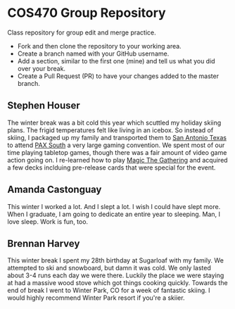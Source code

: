 # COS470 Group Repository

Class repository for group edit and merge practice. 

* Fork and then clone the repository to your working area.
* Create a branch named with your GitHub username.
* Add a section, similar to the first one (mine) and tell us what you did over your break.
* Create a Pull Request (PR) to have your changes added to the master branch.

## Stephen Houser
The winter break was a bit cold this year which scuttled my holiday skiing plans. The frigid temperatures felt like living in an icebox. So instead of skiing, I packaged up my family and transported them to [San Antonio Texas](https://en.wikipedia.org/wiki/San_Antonio) to attend [PAX South](http://south.paxsite.com) a very large gaming convention. We spent most of our time playing tabletop games, though there was a fair amount of video game action going on. I re-learned how to play [Magic The Gathering](https://magic.wizards.com/en) and acquired a few decks inclduing pre-release cards that were special for the event.

## Amanda Castonguay
This winter I worked a lot. And I slept a lot. I wish I could have slept more. When I graduate, I am going to dedicate an entire year to sleeping. Man, I love sleep. Work is fun, too. 

## Brennan Harvey
This winter break I spent my 28th birthday at Sugarloaf with my family.  We attempted to ski and snowboard, but damn it was cold.  We only lasted about 3-4 runs each day we were there.  Luckily the place we were staying at had a massive wood stove which got things cooking quickly.  Towards the end of break I went to Winter Park, CO for a week of fantastic skiing.  I would highly recommend Winter Park resort if you're a skiier.